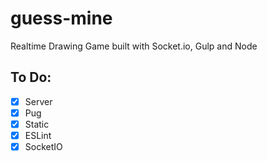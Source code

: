 # guess-mine
Realtime Drawing Game built with Socket.io, Gulp and Node

## To Do:

- [x] Server
- [x] Pug
- [x] Static
- [x] ESLint
- [x] SocketIO

